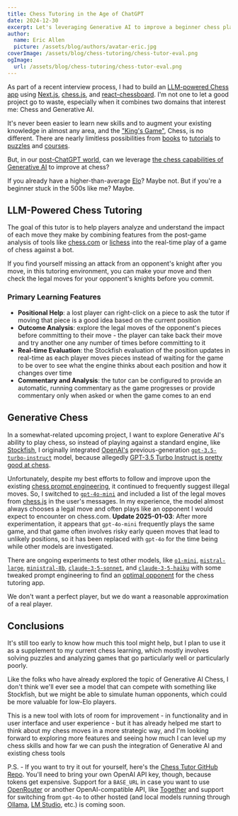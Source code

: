 ```yaml
---
title: Chess Tutoring in the Age of ChatGPT
date: 2024-12-30
excerpt: Let's leveraging Generative AI to improve a beginner chess player's skills.
author:
  name: Eric Allen
  picture: /assets/blog/authors/avatar-eric.jpg
coverImage: /assets/blog/chess-tutoring/chess-tutor-eval.png
ogImage:
  url: /assets/blog/chess-tutoring/chess-tutor-eval.png
---
```


As part of a recent interview process, I had to build an [LLM-powered Chess app](https://github.com/dvdagames/chess-tutor) using [Next.js](https://nextjs.org/), [chess.js](https://github.com/jhlywa/chess.js), and [react-chessboard](https://github.com/Clariity/react-chessboard). I'm not one to let a good project go to waste, especially when it combines two domains that interest me: Chess and Generative AI.

It's never been easier to learn new skills and to augment your existing knowledge in almost any area, and the ["King's Game"](https://en.wikipedia.org/wiki/Chess_or_the_King%27s_Game), Chess, is no different. There are nearly limitless possibilities from [books](https://www.gothamchess.com/my-book) to [tutorials](https://youtu.be/Ao9iOeK_jvU) to [puzzles](https://lichess.org/training) and [courses](https://chessly.com/).

But, in our [post-ChatGPT world](https://danielmiessler.com/blog/6-phases-post-gpt-world), can we leverage [the chess capabilities of Generative AI](https://youtu.be/wJzSHRNyspg) to improve at chess?

If you already have a higher-than-average [Elo](https://en.wikipedia.org/wiki/Elo_rating_system)? Maybe not. But if you're a beginner stuck in the 500s like me? Maybe.

## LLM-Powered Chess Tutoring

The goal of this tutor is to help players analyze and understand the impact of each move they make by combining features from the post-game analysis of tools like [chess.com](https://www.chess.com/analysis?tab=analysis) or [lichess](https://lichess.org/analysis) into the real-time play of a game of chess against a bot.

If you find yourself missing an attack from an opponent's knight after you move, in this tutoring environment, you can make your move and then check the legal moves for your opponent's knights before you commit.

### Primary Learning Features

- **Positional Help**: a lost player can right-click on a piece to ask the tutor if moving that piece is a good idea based on the current position
- **Outcome Analysis**: explore the legal moves of the opponent's pieces before committing to their move - the player can take back their move and try another one any number of times before committing to it
- **Real-time Evaluation**: the Stockfish evaluation of the position updates in real-time as each player moves pieces instead of waiting for the game to be over to see what the engine thinks about each position and how it changes over time
- **Commentary and Analysis**: the tutor can be configured to provide an automatic, running commentary as the game progresses or provide commentary only when asked or when the game comes to an end

## Generative Chess

In a somewhat-related upcoming project, I want to explore Generative AI's ability to play chess, so instead of playing against a standard engine, like [Stockfish](https://stockfishchess.org/), I originally integrated [OpenAI's](https://platform.openai.com/docs/models#gpt-3-5-turbo) previous-generation [`gpt-3.5-turbo-instruct`](https://www.clarifai.com/blog/gpt-3.5-turbo-instruct-model-from-openai) model, because allegedly [GPT-3.5 Turbo Instruct is pretty good at chess](https://dynomight.net/chess/).

Unfortunately, despite my best efforts to follow and improve upon the existing [chess prompt engineering](https://dynomight.net/more-chess/), it continued to frequently suggest illegal moves. So, I switched to [`gpt-4o-mini`](https://platform.openai.com/docs/models#gpt-4o-mini) and included a list of the legal moves from [chess.js](https://github.com/jhlywa/chess.js) in the user's messages. In my experience, the model almost always chooses a legal move and often plays like an opponent I would expect to encounter on chess.com. **Update 2025-01-03**: After more experimentation, it appears that `gpt-4o-mini` frequently plays the same game, and that game often involves risky early queen moves that lead to unlikely positions, so it has been replaced with `gpt-4o` for the time being while other models are investigated.

There are ongoing experiments to test other models, like [`o1-mini`](https://platform.openai.com/docs/models#o1), [`mistral-large`](https://mistral.ai/news/mistral-large-2407/), [`ministral-8b`](https://mistral.ai/news/ministraux/), [`claude-3-5-sonnet`](https://www.anthropic.com/news/3-5-models-and-computer-use), and [`claude-3-5-haiku`](https://www.anthropic.com/news/3-5-models-and-computer-use) with some tweaked prompt engineering to find an [optimal opponent](https://blog.mathieuacher.com/GPTsChessEloRatingLegalMoves/) for the chess tutoring app.

We don't want a perfect player, but we do want a reasonable approximation of a real player.

## Conclusions

It's still too early to know how much this tool might help, but I plan to use it as a supplement to my current chess learning, which mostly involves solving puzzles and analyzing games that go particularly well or particularly poorly.

Like the folks who have already explored the topic of Generative AI Chess, I don't think we'll ever see a model that can compete with something like Stockfish, but we might be able to simulate human opponents, which could be more valuable for low-Elo players.

This is a new tool with lots of room for improvement - in functionality and in user interface and user experience - but it has already helped me start to think about my chess moves in a more strategic way, and I'm looking forward to exploring more features and seeing how much I can level up my chess skills and how far we can push the integration of Generative AI and existing chess tools

P.S. - If you want to try it out for yourself, here's the [Chess Tutor GitHub Repo](https://github.com/DVDAGames/chess-tutor). You'll need to bring your own OpenAI API key, though, because tokens get expensive. Support for a `BASE_URL` in case you want to use [OpenRouter](https://openrouter.ai/) or another OpenAI-compatible API, like [Together](https://docs.together.ai/docs/openai-api-compatibility) and support for switching from `gpt-4o` to other hosted (and local models running through [Ollama](https://ollama.com/blog/openai-compatibility), [LM Studio](https://lmstudio.ai/), etc.) is coming soon.